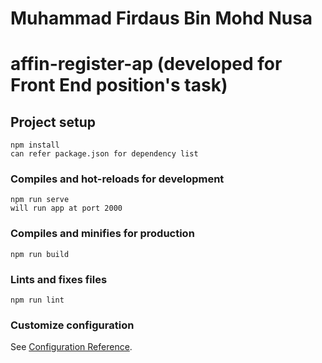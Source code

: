 # Muhammad Firdaus Bin Mohd Nusa  

# affin-register-ap (developed for Front End position's task)

## Project setup
```
npm install
can refer package.json for dependency list
```

### Compiles and hot-reloads for development
```
npm run serve
will run app at port 2000
```

### Compiles and minifies for production
```
npm run build
```

### Lints and fixes files
```
npm run lint
```

### Customize configuration
See [Configuration Reference](https://cli.vuejs.org/config/).
